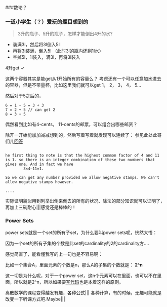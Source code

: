 ###数论？

### 一道小学生（？）爱玩的题目想到的

> 3升的瓶子、5升的瓶子，怎样才能倒出4升的水?


- 装满3l，然后将3l倒入5l
- 再将3l装满，倒入5l （此时3l的瓶内还剩1l水）
- 空掉5l，1l装入，满3l，再将3l装入

4升get ✓

这两个容器其实是能get从1开始所有的容量么？ 考虑还有一个可以任意加水进去的容器，但是不带量杯，比如这里我们就可以get 1， 2， 3， 4， 5...

然后对于5之后的，

	6 = 1 + 5 = 3 + 3 
	7 = 2 + 5 // can get 2
	8 = 3 + 5
	


偶然看到比如有4-cents， 11-cents的邮票，可以组合出哪些邮资？

除开一开始能加加减减想到的，然后写着写着就发现可以连续了：
参见此处此哥们儿[回答][id]


[id]:http://math.stackexchange.com/questions/1178624/how-to-determine-which-amounts-of-postage-can-be-formed-by-using-just-4-cent-and


```

he first thing to note is that the highest common factor of 4 and 11 is 1. so there is an integer combination of these two numbers that gives one. And in fact we have
		3×4−11=1.

So we can get any number provided we allow negative stamps. We can't allow negative stamps however.

....

```

实际证明貌似用到列举出倒来倒去的所有的状况、除法的部分知识就可以证明了，再加上三碗耐心|||感觉还是棒棒的！


### Power Sets


power sets就是一个set的所有子set，为什么要叫power sets呢，恍然大悟：

因为一个set的所有子集的个数是此set的cardinality的2的cardinality方....

感觉简直了，能看懂我写的上一句也是不容易啊：

比如一个集合A，里面元素的个数是n，那么A的子集的个数就是： **2^n**

这一切是为什么呢，对于一个power set，这n个元素可以在里面，也可以不在里面，所以就是2^n，所以如果要[写代码][id]也是本着这样的原则。


[id]:http://rosettacode.org/wiki/Power_set



离散数学的课程变得越发有趣，各种公式||| 各种计算，有的时候，无趣可能就是改变一下听课方式吧.Maybe|||
